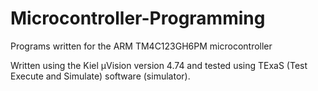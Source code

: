 # Microcontroller-Programming
Programs written for the ARM TM4C123GH6PM microcontroller

Written using the Kiel µVision version 4.74 and tested using TExaS (Test Execute and Simulate) software (simulator).
